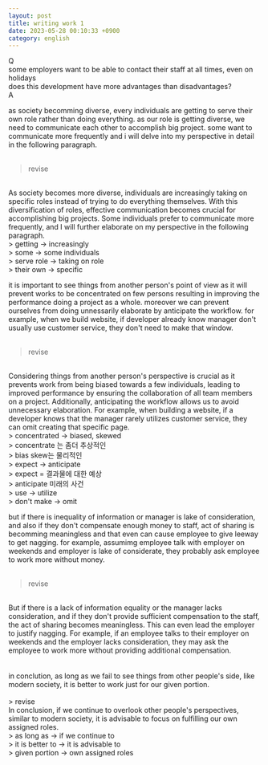 ```yaml
---
layout: post
title: writing work 1
date: 2023-05-28 00:10:33 +0900
category: english
---
```

Q
<br/>
some employers want to be able to contact their staff at all times, even on holidays
<br/>
does this development have more advantages than disadvantages?
<br/>
A
<br/>

as society becomming diverse, every individuals are getting to serve their own role rather than doing everything. as our role is getting diverse, we need to communicate each other to accomplish big project. some want to communicate more frequently and i will delve into my perspective in detail in the following paragraph.
<br/>
<br/>
> revise

<br/>
As society becomes more diverse, individuals are increasingly taking on specific roles instead of trying to do everything themselves. With this diversification of roles, effective communication becomes crucial for accomplishing big projects. Some individuals prefer to communicate more frequently, and I will further elaborate on my perspective in the following paragraph.
<br/>
> getting -> increasingly
<br/>
> some -> some individuals
<br/>
> serve role -> taking on role
<br/>
> their own -> specific
<br/>

it is important to see things from another person's point of view as it will prevent works to be concentrated on few persons resulting in improving the performance doing a project as a whole. moreover we can prevent ourselves from doing unnessarily elaborate by anticipate the workflow. for example, when we build website, if developer already know manager don't usually use customer service, they don't need to make that window.
<br/>
<br/>
> revise

<br/>
Considering things from another person's perspective is crucial as it prevents work from being biased towards a few individuals, leading to improved performance by ensuring the collaboration of all team members on a project. Additionally, anticipating the workflow allows us to avoid unnecessary elaboration. For example, when building a website, if a developer knows that the manager rarely utilizes customer service, they can omit creating that specific page.
<br/>
> concentrated -> biased, skewed
<br/>
> concentrate 는 좀더 추상적인
<br/>
> bias skew는 물리적인
<br/>
> expect -> anticipate
<br/>
> expect = 결과물에 대한 예상
<br/>
> anticipate 미래의 사건
<br/>
> use -> utilize
<br/>
> don't make -> omit
<br/>

but if there is inequality of information or manager is lake of consideration, and also if they don't compensate enough money to staff, act of sharing is becomming meaningless and that even can cause employee to give leeway to get nagging. for example, assumimg employee talk with employer on weekends and employer is lake of considerate, they probably ask employee to work more without money.
<br/>
<br/>
> revise

<br/>
But if there is a lack of information equality or the manager lacks consideration, and if they don't provide sufficient compensation to the staff, the act of sharing becomes meaningless. This can even lead the employer to justify nagging. For example, if an employee talks to their employer on weekends and the employer lacks consideration, they may ask the employee to work more without providing additional compensation.
<br/>
<br/>
<br/>
in conclution, as long as we fail to see things from other people's side, like modern society, it is better to work just for our given portion.
<br/>
<br/>
> revise

<br/>
In conclusion, if we continue to overlook other people's perspectives, similar to modern society, it is advisable to focus on fulfilling our own assigned roles. 
<br/>
> as long as -> if we continue to
<br/>
> it is better to -> it is advisable to
<br/>
> given portion -> own assigned roles
<br/>

